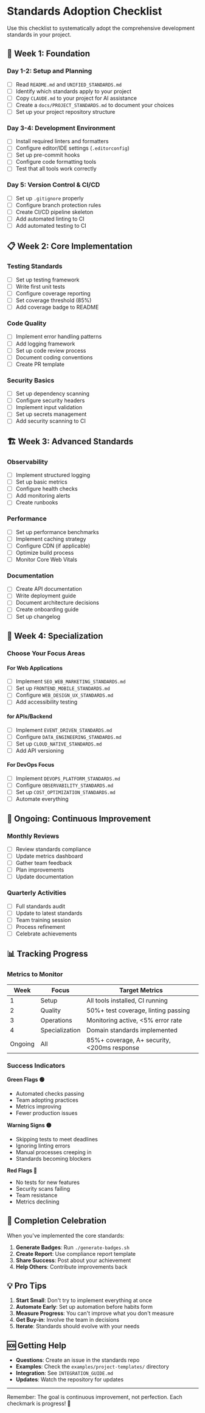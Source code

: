 # Standards Adoption Checklist

Use this checklist to systematically adopt the comprehensive development standards in your project.

## 🚀 Week 1: Foundation

### Day 1-2: Setup and Planning
- [ ] Read `README.md` and `UNIFIED_STANDARDS.md`
- [ ] Identify which standards apply to your project
- [ ] Copy `CLAUDE.md` to your project for AI assistance
- [ ] Create a `docs/PROJECT_STANDARDS.md` to document your choices
- [ ] Set up your project repository structure

### Day 3-4: Development Environment
- [ ] Install required linters and formatters
- [ ] Configure editor/IDE settings (`.editorconfig`)
- [ ] Set up pre-commit hooks
- [ ] Configure code formatting tools
- [ ] Test that all tools work correctly

### Day 5: Version Control & CI/CD
- [ ] Set up `.gitignore` properly
- [ ] Configure branch protection rules
- [ ] Create CI/CD pipeline skeleton
- [ ] Add automated linting to CI
- [ ] Add automated testing to CI

## 📋 Week 2: Core Implementation

### Testing Standards
- [ ] Set up testing framework
- [ ] Write first unit tests
- [ ] Configure coverage reporting
- [ ] Set coverage threshold (85%)
- [ ] Add coverage badge to README

### Code Quality
- [ ] Implement error handling patterns
- [ ] Add logging framework
- [ ] Set up code review process
- [ ] Document coding conventions
- [ ] Create PR template

### Security Basics
- [ ] Set up dependency scanning
- [ ] Configure security headers
- [ ] Implement input validation
- [ ] Set up secrets management
- [ ] Add security scanning to CI

## 🏗️ Week 3: Advanced Standards

### Observability
- [ ] Implement structured logging
- [ ] Set up basic metrics
- [ ] Configure health checks
- [ ] Add monitoring alerts
- [ ] Create runbooks

### Performance
- [ ] Set up performance benchmarks
- [ ] Implement caching strategy
- [ ] Configure CDN (if applicable)
- [ ] Optimize build process
- [ ] Monitor Core Web Vitals

### Documentation
- [ ] Create API documentation
- [ ] Write deployment guide
- [ ] Document architecture decisions
- [ ] Create onboarding guide
- [ ] Set up changelog

## 🎯 Week 4: Specialization

### Choose Your Focus Areas

#### For Web Applications
- [ ] Implement `SEO_WEB_MARKETING_STANDARDS.md`
- [ ] Set up `FRONTEND_MOBILE_STANDARDS.md`
- [ ] Configure `WEB_DESIGN_UX_STANDARDS.md`
- [ ] Add accessibility testing

#### for APIs/Backend
- [ ] Implement `EVENT_DRIVEN_STANDARDS.md`
- [ ] Configure `DATA_ENGINEERING_STANDARDS.md`
- [ ] Set up `CLOUD_NATIVE_STANDARDS.md`
- [ ] Add API versioning

#### For DevOps Focus
- [ ] Implement `DEVOPS_PLATFORM_STANDARDS.md`
- [ ] Configure `OBSERVABILITY_STANDARDS.md`
- [ ] Set up `COST_OPTIMIZATION_STANDARDS.md`
- [ ] Automate everything

## 🔄 Ongoing: Continuous Improvement

### Monthly Reviews
- [ ] Review standards compliance
- [ ] Update metrics dashboard
- [ ] Gather team feedback
- [ ] Plan improvements
- [ ] Update documentation

### Quarterly Activities
- [ ] Full standards audit
- [ ] Update to latest standards
- [ ] Team training session
- [ ] Process refinement
- [ ] Celebrate achievements

## 📊 Tracking Progress

### Metrics to Monitor

| Week | Focus | Target Metrics |
|------|-------|----------------|
| 1 | Setup | All tools installed, CI running |
| 2 | Quality | 50%+ test coverage, linting passing |
| 3 | Operations | Monitoring active, <5% error rate |
| 4 | Specialization | Domain standards implemented |
| Ongoing | All | 85%+ coverage, A+ security, <200ms response |

### Success Indicators

**Green Flags 🟢**
- Automated checks passing
- Team adopting practices
- Metrics improving
- Fewer production issues

**Warning Signs 🟡**
- Skipping tests to meet deadlines
- Ignoring linting errors
- Manual processes creeping in
- Standards becoming blockers

**Red Flags 🔴**
- No tests for new features
- Security scans failing
- Team resistance
- Metrics declining

## 🎉 Completion Celebration

When you've implemented the core standards:

1. **Generate Badges**: Run `./generate-badges.sh`
2. **Create Report**: Use compliance report template
3. **Share Success**: Post about your achievement
4. **Help Others**: Contribute improvements back

## 💡 Pro Tips

1. **Start Small**: Don't try to implement everything at once
2. **Automate Early**: Set up automation before habits form
3. **Measure Progress**: You can't improve what you don't measure
4. **Get Buy-in**: Involve the team in decisions
5. **Iterate**: Standards should evolve with your needs

## 🆘 Getting Help

- **Questions**: Create an issue in the standards repo
- **Examples**: Check the `examples/project-templates/` directory
- **Integration**: See `INTEGRATION_GUIDE.md`
- **Updates**: Watch the repository for updates

---

Remember: The goal is continuous improvement, not perfection. Each checkmark is progress! 🚀
